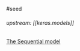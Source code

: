 #seed 
###### upstream: [[keras.models]]


[The Sequential model](https://www.tensorflow.org/guide/keras/sequential_model)

